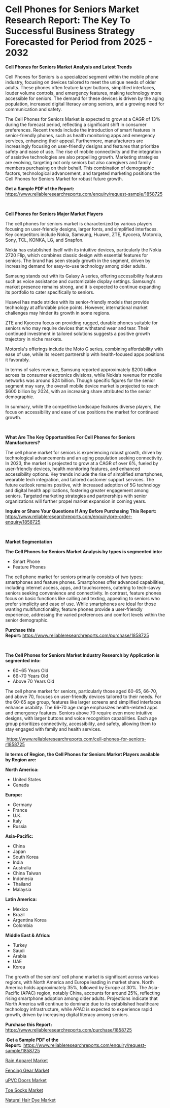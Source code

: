 <p><h1>Cell Phones for Seniors Market Research Report: The Key To Successful Business Strategy Forecasted for Period from 2025 - 2032</h1></p><p><strong>Cell Phones for Seniors Market Analysis and Latest Trends</strong></p>
<p><p>Cell Phones for Seniors is a specialized segment within the mobile phone industry, focusing on devices tailored to meet the unique needs of older adults. These phones often feature larger buttons, simplified interfaces, louder volume controls, and emergency features, making technology more accessible for seniors. The demand for these devices is driven by the aging population, increased digital literacy among seniors, and a growing need for communication and safety.</p><p>The Cell Phones for Seniors Market is expected to grow at a CAGR of 13% during the forecast period, reflecting a significant shift in consumer preferences. Recent trends include the introduction of smart features in senior-friendly phones, such as health monitoring apps and emergency services, enhancing their appeal. Furthermore, manufacturers are increasingly focusing on user-friendly designs and features that prioritize safety and ease of use. The rise of mobile connectivity and the integration of assistive technologies are also propelling growth. Marketing strategies are evolving, targeting not only seniors but also caregivers and family members purchasing on their behalf. This combination of demographic factors, technological advancement, and targeted marketing positions the Cell Phones for Seniors Market for robust future growth.</p></p>
<p><strong>Get a Sample PDF of the Report:&nbsp;</strong> <a href="https://www.reliableresearchreports.com/enquiry/request-sample/1858725?utm_campaign=83&utm_medium=2&utm_source=Github&utm_content=ia&utm_term=04042025&utm_id=cell-phones-for-seniors">https://www.reliableresearchreports.com/enquiry/request-sample/1858725</a></p>
<p>&nbsp;</p>
<p><strong>Cell Phones for Seniors Major Market Players</strong></p>
<p><p>The cell phones for seniors market is characterized by various players focusing on user-friendly designs, larger fonts, and simplified interfaces. Key competitors include Nokia, Samsung, Huawei, ZTE, Kyocera, Motorola, Sony, TCL, KONKA, LG, and Snapfon.</p><p>Nokia has established itself with its intuitive devices, particularly the Nokia 2720 Flip, which combines classic design with essential features for seniors. The brand has seen steady growth in the segment, driven by increasing demand for easy-to-use technology among older adults.</p><p>Samsung stands out with its Galaxy A series, offering accessibility features such as voice assistance and customizable display settings. Samsung's market presence remains strong, and it is expected to continue expanding its portfolio to cater specifically to seniors.</p><p>Huawei has made strides with its senior-friendly models that provide technology at affordable price points. However, international market challenges may hinder its growth in some regions.</p><p>ZTE and Kyocera focus on providing rugged, durable phones suitable for seniors who may require devices that withstand wear and tear. Their continued investment in tailored solutions suggests a positive growth trajectory in niche markets.</p><p>Motorola's offerings include the Moto G series, combining affordability with ease of use, while its recent partnership with health-focused apps positions it favorably.</p><p>In terms of sales revenue, Samsung reported approximately $200 billion across its consumer electronics divisions, while Nokia’s revenue for mobile networks was around $24 billion. Though specific figures for the senior segment may vary, the overall mobile device market is projected to reach $600 billion by 2024, with an increasing share attributed to the senior demographic. </p><p>In summary, while the competitive landscape features diverse players, the focus on accessibility and ease of use positions the market for continued growth.</p></p>
<p>&nbsp;</p>
<p><strong>What Are The Key Opportunities For Cell Phones for Seniors Manufacturers?</strong></p>
<p><p>The cell phone market for seniors is experiencing robust growth, driven by technological advancements and an aging population seeking connectivity. In 2023, the market is projected to grow at a CAGR of over 6%, fueled by user-friendly devices, health monitoring features, and enhanced accessibility options. Key trends include the rise of simplified smartphones, wearable tech integration, and tailored customer support services. The future outlook remains positive, with increased adoption of 5G technology and digital health applications, fostering greater engagement among seniors. Targeted marketing strategies and partnerships with senior organizations will further propel market expansion in coming years.</p></p>
<p><strong>Inquire or Share Your Questions If Any Before Purchasing This Report:</strong> <a href="https://www.reliableresearchreports.com/enquiry/pre-order-enquiry/1858725?utm_campaign=83&utm_medium=2&utm_source=Github&utm_content=ia&utm_term=04042025&utm_id=cell-phones-for-seniors">https://www.reliableresearchreports.com/enquiry/pre-order-enquiry/1858725</a></p>
<p>&nbsp;</p>
<p><strong>Market Segmentation</strong></p>
<p><strong>The Cell Phones for Seniors Market Analysis by types is segmented into:</strong></p>
<p><ul><li>Smart Phone</li><li>Feature Phones</li></ul></p>
<p><p>The cell phone market for seniors primarily consists of two types: smartphones and feature phones. Smartphones offer advanced capabilities, including internet access, apps, and touchscreens, catering to tech-savvy seniors seeking convenience and connectivity. In contrast, feature phones focus on basic functions like calling and texting, appealing to seniors who prefer simplicity and ease of use. While smartphones are ideal for those wanting multifunctionality, feature phones provide a user-friendly experience, addressing the varied preferences and comfort levels within the senior demographic.</p></p>
<p><strong>Purchase this Report:&nbsp;</strong><a href="https://www.reliableresearchreports.com/purchase/1858725?utm_campaign=83&utm_medium=2&utm_source=Github&utm_content=ia&utm_term=04042025&utm_id=cell-phones-for-seniors">https://www.reliableresearchreports.com/purchase/1858725</a></p>
<p>&nbsp;</p>
<p><strong>The Cell Phones for Seniors Market Industry Research by Application is segmented into:</strong></p>
<p><ul><li>60~65 Years Old</li><li>66~70 Years Old</li><li>Above 70 Years Old</li></ul></p>
<p><p>The cell phone market for seniors, particularly those aged 60-65, 66-70, and above 70, focuses on user-friendly devices tailored to their needs. For the 60-65 age group, features like larger screens and simplified interfaces enhance usability. The 66-70 age range emphasizes health-related apps and emergency features. Seniors above 70 require even more intuitive designs, with larger buttons and voice recognition capabilities. Each age group prioritizes connectivity, accessibility, and safety, allowing them to stay engaged with family and health services.</p></p>
<p><a href="https://www.reliableresearchreports.com/cell-phones-for-seniors-r1858725?utm_campaign=83&utm_medium=2&utm_source=Github&utm_content=ia&utm_term=04042025&utm_id=cell-phones-for-seniors">&nbsp;https://www.reliableresearchreports.com/cell-phones-for-seniors-r1858725</a></p>
<p><strong>In terms of Region, the Cell Phones for Seniors Market Players available by Region are:</strong></p>
<p>
    <p> <strong> North America: </strong>
        <ul>
            <li>United States</li>
            <li>Canada</li>
        </ul>
        </p> 
    <p> <strong> Europe: </strong>
        <ul>
            <li>Germany</li>
            <li>France</li>
            <li>U.K.</li>
            <li>Italy</li>
            <li>Russia</li>
        </ul>
        </p> 
    <p> <strong> Asia-Pacific: </strong>
        <ul>
            <li>China</li>
            <li>Japan</li>
            <li>South Korea</li>
            <li>India</li>
            <li>Australia</li>
            <li>China Taiwan</li>
            <li>Indonesia</li>
            <li>Thailand</li>
            <li>Malaysia</li>
        </ul>
        </p> 
    <p> <strong> Latin America: </strong>
        <ul>
            <li>Mexico</li>
            <li>Brazil</li>
            <li>Argentina Korea</li>
            <li>Colombia</li>
        </ul>
        </p> 
    <p> <strong> Middle East & Africa: </strong>
        <ul>
            <li>Turkey</li>
            <li>Saudi</li>
            <li>Arabia</li>
            <li>UAE</li>
            <li>Korea</li>
        </ul>
    </p>
    </p>
<p><p>The growth of the seniors’ cell phone market is significant across various regions, with North America and Europe leading in market share. North America holds approximately 35%, followed by Europe at 30%. The Asia-Pacific (APAC) region, notably China, accounts for around 25%, reflecting rising smartphone adoption among older adults. Projections indicate that North America will continue to dominate due to its established healthcare technology infrastructure, while APAC is expected to experience rapid growth, driven by increasing digital literacy among seniors.</p></p>
<p><strong>Purchase this Report: </strong><a href="https://www.reliableresearchreports.com/purchase/1858725?utm_campaign=83&utm_medium=2&utm_source=Github&utm_content=ia&utm_term=04042025&utm_id=cell-phones-for-seniors">https://www.reliableresearchreports.com/purchase/1858725</a></p>
<p>&nbsp;<strong>Get a Sample PDF of the Report:&nbsp;&nbsp;</strong><a href="https://www.reliableresearchreports.com/enquiry/request-sample/1858725?utm_campaign=83&utm_medium=2&utm_source=Github&utm_content=ia&utm_term=04042025&utm_id=cell-phones-for-seniors">https://www.reliableresearchreports.com/enquiry/request-sample/1858725</a></p>
<p><strong></strong></p>
<p><p><a href="https://github.com/keohannchavo/Market-Research-Report-List-1/blob/main/rain-apparel-market.md?utm_campaign=83&utm_medium=2&utm_source=Github&utm_content=ia&utm_term=04042025&utm_id=cell-phones-for-seniors">Rain Apparel Market</a></p><p><a href="https://github.com/janotjuljo/Market-Research-Report-List-1/blob/main/fencing-gear-market.md?utm_campaign=83&utm_medium=2&utm_source=Github&utm_content=ia&utm_term=04042025&utm_id=cell-phones-for-seniors">Fencing Gear Market</a></p><p><a href="https://github.com/ssaradulai/Market-Research-Report-List-1/blob/main/upvc-doors-market.md?utm_campaign=83&utm_medium=2&utm_source=Github&utm_content=ia&utm_term=04042025&utm_id=cell-phones-for-seniors">uPVC Doors Market</a></p><p><a href="https://github.com/taveyasenay/Market-Research-Report-List-1/blob/main/toe-socks-market.md?utm_campaign=83&utm_medium=2&utm_source=Github&utm_content=ia&utm_term=04042025&utm_id=cell-phones-for-seniors">Toe Socks Market</a></p><p><a href="https://github.com/dukerghostki/Market-Research-Report-List-1/blob/main/natural-hair-dye-market.md?utm_campaign=83&utm_medium=2&utm_source=Github&utm_content=ia&utm_term=04042025&utm_id=cell-phones-for-seniors">Natural Hair Dye Market</a></p></p>